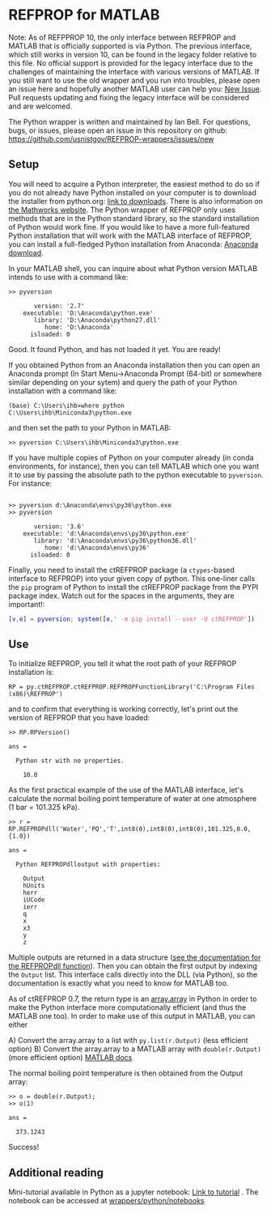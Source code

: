 
# REFPROP for MATLAB

Note: As of REFPPROP 10, the only interface between REFPROP and MATLAB that is officially supported is via Python.  The previous interface, which still works in version 10, can be found in the legacy folder relative to this file.  No official support is provided for the legacy interface due to the challenges of maintaining the interface with various versions of MATLAB.  If you still want to use the old wrapper and you run into troubles, please open an issue here and hopefully another MATLAB user can help you: [New Issue](https://github.com/usnistgov/REFPROP-wrappers/issues/new).  Pull requests updating and fixing the legacy interface will be considered and are welcomed.

The Python wrapper is written and maintained by Ian Bell.  For questions, bugs, or issues, please open an issue in this repository on github: https://github.com/usnistgov/REFPROP-wrappers/issues/new

## Setup

You will need to acquire a Python interpreter, the easiest method to do so if you do not already have Python installed on your computer is to download the installer from python.org: [link to downloads](https://www.python.org/downloads/).  There is also information on [the Mathworks website](https://www.mathworks.com/help/matlab/matlab_external/install-supported-python-implementation.html).  The Python wrapper of REFPROP only uses methods that are in the Python standard library, so the standard installation of Python would work fine.  If you would like to have a more full-featured Python installation that will work with the MATLAB interface of REFPROP, you can install a full-fledged Python installation from Anaconda: [Anaconda download](https://www.anaconda.com/download/).

In your MATLAB shell, you can inquire about what Python version MATLAB intends to use with a command like:

```
>> pyversion

       version: '2.7'
    executable: 'D:\Anaconda\python.exe'
       library: 'D:\Anaconda\python27.dll'
          home: 'D:\Anaconda'
      isloaded: 0
```
Good.  It found Python, and has not loaded it yet.  You are ready!

If you obtained Python from an Anaconda installation then you can open an Anaconda prompt (In Start Menu->Anaconda Prompt (64-bit) or somewhere similar depending on your sytem) and query the path of your Python installation with a command like:
```
(base) C:\Users\ihb>where python
C:\Users\ihb\Miniconda3\python.exe
```
and then set the path to your Python in MATLAB:
```
>> pyversion C:\Users\ihb\Miniconda3\python.exe
```

If you have multiple copies of Python on your computer already (in conda environments, for instance), then you can tell MATLAB which one you want it to use by passing the absolute path to the python executable to ``pyversion``.  For instance:

```

>> pyversion d:\Anaconda\envs\py36\python.exe
>> pyversion

       version: '3.6'
    executable: 'd:\Anaconda\envs\py36\python.exe'
       library: 'd:\Anaconda\envs\py36\python36.dll'
          home: 'd:\Anaconda\envs\py36'
      isloaded: 0
```
Finally, you need to install the ctREFPROP package (a ``ctypes``-based interface to REFPROP) into your given copy of python.  This one-liner calls the ``pip`` program of Python to install the ctREFPROP package from the PYPI package index.  Watch out for the spaces in the arguments, they are important!:
``` MATLAB
[v,e] = pyversion; system([e,' -m pip install --user -U ctREFPROP'])
```

## Use

To initialize REFPROP, you tell it what the root path of your REFPROP installation is:
```
RP = py.ctREFPROP.ctREFPROP.REFPROPFunctionLibrary('C:\Program Files (x86)\REFPROP')
```
and to confirm that everything is working correctly, let's print out the version of REFPROP that you have loaded:
```
>> RP.RPVersion()

ans = 

  Python str with no properties.

    10.0
```
As the first practical example of the use of the MATLAB interface, let's calculate the normal boiling point temperature of water at one atmosphere (1 bar = 101.325 kPa). 

```
>> r = RP.REFPROPdll('Water','PQ','T',int8(0),int8(0),int8(0),101.325,0.0,{1.0})

ans = 

  Python REFPROPdlloutput with properties:

    Output
    hUnits
    herr
    iUCode
    ierr
    q
    x
    x3
    y
    z
```
Multiple outputs are returned in a data structure ([see the documentation for the REFPROPdll function](http://refprop-docs.readthedocs.io/en/latest/DLL/high_level.html#f/_/REFPROPdll)).  Then you can obtain the first output by indexing the ``Output`` list.  This interface calls directly into the DLL (via Python), so the documentation is exactly what you need to know for MATLAB too.

As of ctREFPROP 0.7, the return type is an [array.array](https://docs.python.org/3/library/array.html) in Python in order to make the Python interface more computationally efficient (and thus the MATLAB one too).  In order to make use of this output in MATLAB, you can either 

A) Convert the array.array to a list with ``py.list(r.Output)`` (less efficient option)
B) Convert the array.array to a MATLAB array with ``double(r.Output)`` (more efficient option) [MATLAB docs](https://www.mathworks.com/help/matlab/matlab_external/handling-data-returned-from-python.html)

The normal boiling point temperature is then obtained from the Output array:
```
>> o = double(r.Output);
>> o(1)

ans =

  373.1243
```

Success!

## Additional reading

Mini-tutorial available in Python as a jupyter notebook: [Link to tutorial](https://nbviewer.jupyter.org/github/usnistgov/REFPROP-wrappers/blob/master/wrappers/python/notebooks/Tutorial.ipynb) .  The notebook can be accessed at [wrappers/python/notebooks](https://github.com/usnistgov/REFPROP-wrappers/tree/master/wrappers/python/notebooks)